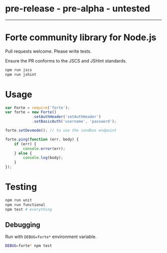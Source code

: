 # pre-release - pre-alpha - untested
---
# Forte community library for Node.js

Pull requests welcome. Please write tests.

Ensure the PR conforms to the JSCS and JSHint standards.

```bash
npm run jscs
npm run jshint
```

# Usage


```javascript
var Forte = require('forte');
var forte = new Forte()
            .setAuthHeader('setAuthHeader')
            .setBasicAuth('username', 'password');

forte.setDevmode(); // to use the sandbox endpoint

forte.ping(function (err, body) {
    if (err) {
        console.error(err);
    } else {
        console.log(body);
    }
});

```

# Testing

```bash
npm run unit
npm run functional
npm test # everything
```

## Debugging

Run with `DEBUG=forte*` environment variable.

```bash
DEBUG=forte* npm test
```
